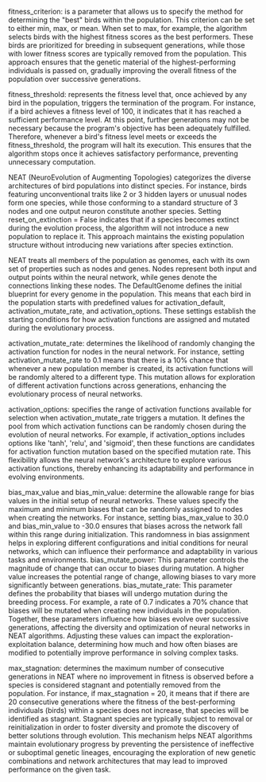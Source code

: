 fitness_criterion: is a parameter that allows us to specify the method for determining the "best" birds within the 
population. This criterion can be set to either min, max, or mean. When set to max, for example, the algorithm 
selects birds with the highest fitness scores as the best performers. These birds are prioritized for breeding in 
subsequent generations, while those with lower fitness scores are typically removed from the population. This approach 
ensures that the genetic material of the highest-performing individuals is passed on, gradually improving the overall 
fitness of the population over successive generations.

fitness_threshold: represents the fitness level that, once achieved by any bird in the population, triggers the 
termination of the program. For instance, if a bird achieves a fitness level of 100, it indicates that it has reached 
a sufficient performance level. At this point, further generations may not be necessary because the program's objective 
has been adequately fulfilled. Therefore, whenever a bird's fitness level meets or exceeds the fitness_threshold, the 
program will halt its execution. This ensures that the algorithm stops once it achieves satisfactory performance, 
preventing unnecessary computation.

NEAT (NeuroEvolution of Augmenting Topologies) categorizes the diverse architectures of bird populations into distinct species. 
For instance, birds featuring unconventional traits like 2 or 3 hidden layers or unusual nodes form one species, while those 
conforming to a standard structure of 3 nodes and one output neuron constitute another species. Setting reset_on_extinction = 
False indicates that if a species becomes extinct during the evolution process, the algorithm will not introduce a new population 
to replace it. This approach maintains the existing population structure without introducing new variations after species 
extinction.

NEAT treats all members of the population as genomes, each with its own set of properties such as nodes and genes. 
Nodes represent both input and output points within the neural network, while genes denote the connections linking 
these nodes. The DefaultGenome defines the initial blueprint for every genome in the population. This means that each 
bird in the population starts with predefined values for activation_default, activation_mutate_rate, and 
activation_options. These settings establish the starting conditions for how activation functions are assigned and 
mutated during the evolutionary process.

activation_mutate_rate: determines the likelihood of randomly changing the activation function for nodes in the neural 
network. For instance, setting activation_mutate_rate to 0.1 means that there is a 10% chance that whenever a new 
population member is created, its activation functions will be randomly altered to a different type. This mutation 
allows for exploration of different activation functions across generations, enhancing the evolutionary process of 
neural networks.

activation_options: specifies the range of activation functions available for selection when activation_mutate_rate 
triggers a mutation. It defines the pool from which activation functions can be randomly chosen during the evolution 
of neural networks. For example, if activation_options includes options like 'tanh', 'relu', and 'sigmoid', then these 
functions are candidates for activation function mutation based on the specified mutation rate. This flexibility allows 
the neural network's architecture to explore various activation functions, thereby enhancing its adaptability and 
performance in evolving environments.

bias_max_value and bias_min_value: determine the allowable range for bias values in the initial setup of neural 
networks. These values specify the maximum and minimum biases that can be randomly assigned to nodes when creating 
the networks. For instance, setting bias_max_value to 30.0 and bias_min_value to -30.0 ensures that biases across the 
network fall within this range during initialization. This randomness in bias assignment helps in exploring different 
configurations and initial conditions for neural networks, which can influence their performance and adaptability in 
various tasks and environments. bias_mutate_power: This parameter controls the magnitude of change that can occur to 
biases during mutation. A higher value increases the potential range of change, allowing biases to vary more 
significantly between generations. bias_mutate_rate: This parameter defines the probability that biases will undergo 
mutation during the breeding process. For example, a rate of 0.7 indicates a 70% chance that biases will be mutated 
when creating new individuals in the population. Together, these parameters influence how biases evolve over successive
generations, affecting the diversity and optimization of neural networks in NEAT algorithms. Adjusting these values can
impact the exploration-exploitation balance, determining how much and how often biases are modified to potentially
improve performance in solving complex tasks.

max_stagnation: determines the maximum number of consecutive generations in NEAT where no improvement in fitness is 
observed before a species is considered stagnant and potentially removed from the population. For instance, 
if max_stagnation = 20, it means that if there are 20 consecutive generations where the fitness of the best-performing 
individuals (birds) within a species does not increase, that species will be identified as stagnant. Stagnant species 
are typically subject to removal or reinitialization in order to foster diversity and promote the discovery of better 
solutions through evolution. This mechanism helps NEAT algorithms maintain evolutionary progress by preventing the
persistence of ineffective or suboptimal genetic lineages, encouraging the exploration of new genetic combinations and 
network architectures that may lead to improved performance on the given task.
